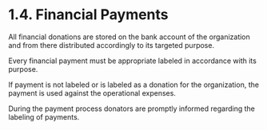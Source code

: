 # 1.4. Financial Payments

All financial donations are stored on the bank account of the organization and from there distributed accordingly to its targeted purpose.

Every financial payment must be appropriate labeled in accordance with its purpose.

If payment is not labeled or is labeled as a donation for the organization, the payment is used against the operational expenses.

During the payment process donators are promptly informed regarding the labeling of payments.

